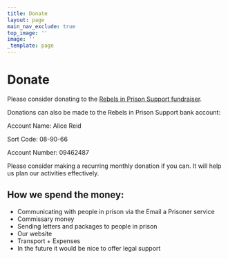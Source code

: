 ```yaml
---
title: Donate
layout: page
main_nav_exclude: true
top_image: ''
image: ''
_template: page
---
```





# Donate

Please consider donating to the [Rebels in Prison Support fundraiser](https://www.crowdfunder.co.uk/p/rebels-in-prison-support).

Donations can also be made to the Rebels in Prison Support bank account:

Account Name: Alice Reid

Sort Code: 08-90-66

Account Number: 09462487

Please consider making a recurring monthly donation if you can. It will help us plan our activities effectively.

## How we spend the money:

* Communicating with people in prison via the Email a Prisoner service
* Commissary money
* Sending letters and packages to people in prison
* Our website
* Transport + Expenses
* In the future it would be nice to offer legal support
